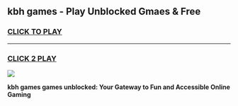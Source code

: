 
## kbh games - Play Unblocked Gmaes & Free
<h3>
<a href="https://news.freeplayer.one?title=kbh_games&ref=16F">CLICK TO PLAY</a></h3>
<hr>

<h3>
<a href="https://news.freeplayer.one?title=kbh_games&ref=16F">CLICK 2 PLAY</a>
  
</h3>

<a href="https://news.freeplayer.one?title=kbh_games&ref=16F/"><img src="https://clearcache.store/games.png"></a>


**kbh games games unblocked: Your Gateway to Fun and Accessible Online Gaming**
